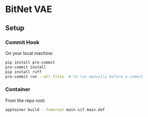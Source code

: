 # BitNet VAE

## Setup
### Commit Hook
On your local machine:
```bash
pip install pre-commit
pre-commit install
pip install ruff
pre-commit run --all-files  # to run manually before a commit
```

### Container
From the repo root:
```bash
apptainer build --fakeroot main.sif main.def
```